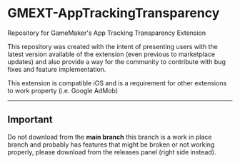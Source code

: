 # GMEXT-AppTrackingTransparency
Repository for GameMaker's App Tracking Transparency Extension

This repository was created with the intent of presenting users with the latest version available of the extension (even previous to marketplace updates) and also provide a way for the community to contribute with bug fixes and feature implementation.

This extension is compatible iOS and is a requirement for other extensions to work property (i.e. Google AdMob)


---

## Important

Do not download from the **main branch** this branch is a work in place branch and probably has features that might be broken or not working properly, please download from the releases panel (right side instead).
